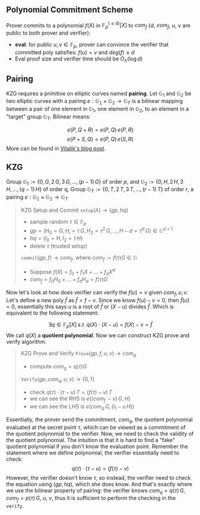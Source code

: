 
## Polynomial Commitment Scheme

Prover commits to a polynomial $f(X)$ in $\mathbb{F}^{(\leq d)}_p[X]$  to $com_f$ ($d$, $com_f$, $u$, $v$ are public to both prover and verifier):
- **eval**: for public $u,v \in \mathbb{F}_p$, prover can convince the verifier that committed poly satisfies:
	$f(u) = v$ and $deg(f)\leq d$
- Eval proof size and verifier time should be $O_{\lambda}(\log d)$

## Pairing 

KZG requires a primitive on elliptic curves named **pairing**. Let $\mathbb{G}_1$ and $\mathbb{G_2}$ be two elliptic curves with a pairing $e: \mathbb{G_1} \times \mathbb{G_2} \rightarrow \mathbb{G}_T$ is a bilinear mapping between a pair of one element in $\mathbb{G}_1$, one element in $\mathbb{G}_2$, to an element in a "target" group $\mathbb{G}_T$. Bilinear means:

$$ e(P, Q+R) = e(P, Q) \, e(P, R)$$$$e(P+S, Q) = e(P, Q) \, e(S, R) $$
More can be found in [Vitalik's blog post](https://vitalik.ca/general/2017/01/14/exploring_ecp.html).

## KZG 

Group $\mathbb{G}_1 :=\{ 0, G, 2\,G, 3\,G, \ldots, (p-1)\,G\}$ of order $p$, and $\mathbb{G}_2 := \{0, H, 2\, H, 3\,H, \ldots, (q-1) \,H \}$ of order q,  Group $\mathbb{G}_T :=\{ 0, T, 2\,T, 3\,T, \ldots, (r-1)\,T\}$ of order $r$, a pairing $e: \mathbb{G_1} \times \mathbb{G_2} \rightarrow \mathbb{G}_T$ 

> KZG Setup and Commit
> $\texttt{setup}(\lambda) \rightarrow (gp, hq)$
> - sample random $\tau \in \mathbb{F}_p$
> - $gp = ( H_0 = G, H_i = \tau \, G, H_2 = \tau^2 \, G, \ldots, H-d = \tau^{d} \, G) \in \mathbb{G}^{d+1}$
> - $hq = ( I_0 = H, I_2 = \tau \, H)$
> - delete $\tau$ (trusted setup)
> 
> $\texttt{commit}(gp, f) \rightarrow com_f$, where $com_f := f(\tau) G \in \mathbb{G}$
> - Suppose $f(X) = f_0 + f_1 X + \ldots + f_d X^d$
> - $com_f = f_0 H_0 + \ldots + f_d H_d =f(\tau) G$

Now let's look at how does verifier can verify the $f(u) =v$ given $com_f, u, v$. Let's define a new poly $\hat{f}$ as $\hat{f} = f -v$. Since we know $f(u) - v = 0$, then $\hat{f}(u) = 0$, essentially this says $u$ is a root of $\hat{f}$ or $(X - u)$ divides $\hat{f}$. Which is equivalent to the following statement:

$$\exists q \in \mathbb{F}_p[X] \; s.t. \; q(X) \cdot (X-u) = f(X) - v = \hat{f}$$
We call $q(X)$ a **quotient polynomial**.  Now we can construct KZG prove and verify algorithm.

> KZG Prove and Verify
>$\texttt{Prove}(gp, f, u, v) \rightarrow com_q$
>- compute $com_q = q(\tau) G$ 
>
>$\texttt{Verify}(gp, com_q, u, v) \rightarrow \{0, 1\}$
>- check $q(\tau) \cdot (\tau - u ) \, T = (f(\tau)  - v) \, T$  
>- we can see the RHS  is $e((com_f \,  - v)\, G, H)$
>- we can see the LHS is $e(com_q \, G, (I_1 - u \, H))$

Essentially, the prover send the commitment, $com_q$,  the quotient polynomial evaluated at the secret point $\tau$, which can be viewed as a commitment of the quotient polynomial to the verifier.  Now, we need to check the validity of the quotient polynomial. The intuition is that it is hard to find a "fake" quotient polynomial if you don't know the evaluation point. Remember the statement where we define polynomial, the verifier essentially need to check:
$$q(\tau) \cdot (\tau - u ) = (f(\tau)  - v)$$
However, the verifier doesn't know $\tau$, so instead, the verifier need to check the equation using $(gp, hq)$, which she does know. And that's exactly where we use the bilinear property of pairing: the verifier knows $com_q=q(\tau) \, G$, $com_f=p(\tau) \, G$, $u$, $v$, thus it is sufficient to perform the checking in the $\texttt{verify}$.


